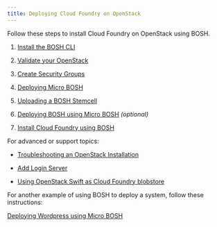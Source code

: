 ```yaml
---
title: Deploying Cloud Foundry on OpenStack
---
```


Follow these steps to install Cloud Foundry on OpenStack using BOSH.

1. [Install the BOSH CLI](http://docs.cloudfoundry.com/docs/running/bosh/setup/index.html)

1. [Validate your OpenStack](validate_openstack.html)

1. [Create Security Groups](../common/security_groups.html)

1. [Deploying Micro BOSH](deploying_microbosh.html)

1. [Uploading a BOSH Stemcell](uploading_bosh_stemcell.html)

1. [Deploying BOSH using Micro BOSH](deploying_bosh.html) *(optional)*

1. [Install Cloud Foundry using BOSH](install_cf_openstack.html)

For advanced or support topics:

* [Troubleshooting an OpenStack Installation](troubleshooting.html)

* [Add Login Server](../common/login-server.html)

* [Using OpenStack Swift as Cloud Foundry blobstore](using_swift_blobstore.html)

For another example of using BOSH to deploy a system, follow these instructions:

[Deploying Wordpress using Micro BOSH](deploying_wordpress.html)

